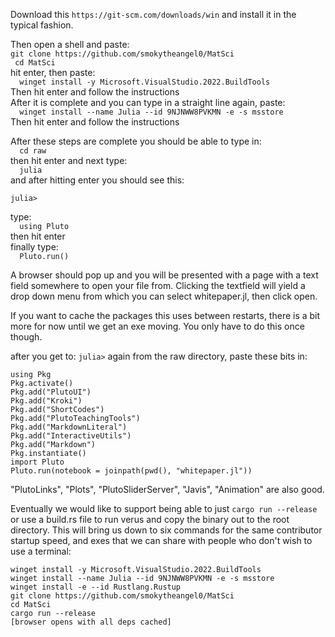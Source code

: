 Download this ```https://git-scm.com/downloads/win```
and install it in the typical fashion.

Then open a shell and paste:    
    ```
    git clone https://github.com/smokytheangel0/MatSci  
    ```   
    ``` 
    cd MatSci   
    ```  
hit enter, then paste:  
    ```  
    winget install -y Microsoft.VisualStudio.2022.BuildTools  
    ```  
Then hit enter and follow the instructions  
After it is complete and you can type in a straight line again, paste:  
    ```  
    winget install --name Julia --id 9NJNWW8PVKMN -e -s msstore  
    ```  
Then hit enter and follow the instructions  

After these steps are complete you should be able to type in:  
    ```  
    cd raw  
    ```  
then hit enter and next type:  
    ```  
    julia  
    ```  
and after hitting enter you should see this:  
```  
julia>  
```  
type:  
    ```  
    using Pluto  
    ```  
then hit enter  
finally type:  
    ```  
    Pluto.run()  
    ```  

A browser should pop up and you will be presented with a page with a text field somewhere to open your file from.
Clicking the textfield will yield a drop down menu from which you can select whitepaper.jl, then click open.

If you want to cache the packages this uses between restarts, there is a bit more for now
until we get an exe moving. You only have to do this once though.

after you get to:
        ```
        julia>
        ```
again from the raw directory,
paste these bits in:
```
using Pkg
Pkg.activate()
Pkg.add("PlutoUI")
Pkg.add("Kroki")
Pkg.add("ShortCodes")
Pkg.add("PlutoTeachingTools")
Pkg.add("MarkdownLiteral")
Pkg.add("InteractiveUtils")
Pkg.add("Markdown")
Pkg.instantiate()
import Pluto
Pluto.run(notebook = joinpath(pwd(), "whitepaper.jl"))
```
"PlutoLinks", "Plots", "PlutoSliderServer", 
        "Javis", "Animation" 
are also good.


Eventually we would like to support being able to just ```cargo run --release``` or use a build.rs file to run verus and copy the binary out to the root directory. This will bring us down to six commands for the same contributor startup speed, and exes that we can share with people who don't wish to use a terminal:
```
winget install -y Microsoft.VisualStudio.2022.BuildTools  
winget install --name Julia --id 9NJNWW8PVKMN -e -s msstore  
winget install -e --id Rustlang.Rustup
git clone https://github.com/smokytheangel0/MatSci
cd MatSci
cargo run --release
[browser opens with all deps cached]
```